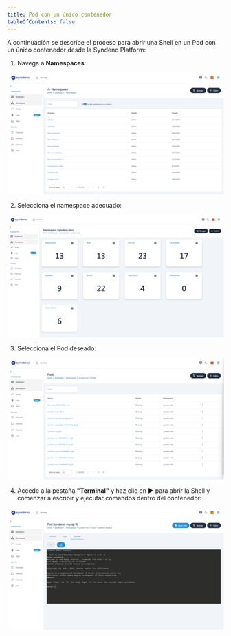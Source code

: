 ```yaml
---
title: Pod con un único contenedor
tableOfContents: false
---
```


A continuación se describe el proceso para abrir una Shell en un Pod con un único contenedor desde la Syndeno Platform:

1. Navega a **Namespaces**:
<div style="display: flex; justify-content: center;">
    <a href="/src/content/docs/img/how-to/shell/pod-unico-contenedor/namespaces.png" target="_blank">
        <img src="/src/content/docs/img/how-to/shell/pod-unico-contenedor/namespaces.png" alt="namespaces" style="max-width: 100%; height: auto;">
    </a>
</div>

2. Selecciona el namespace adecuado:
<div style="display: flex; justify-content: center;">
    <a href="/src/content/docs/img/how-to/shell/pod-unico-contenedor/recursos.png" target="_blank">
        <img src="/src/content/docs/img/how-to/shell/pod-unico-contenedor/recursos.png" alt="recursos" style="max-width: 100%; height: auto;">
    </a>
</div>

3. Selecciona el Pod deseado:
<div style="display: flex; justify-content: center;">
    <a href="/src/content/docs/img/how-to/shell/pod-unico-contenedor/pods.png" target="_blank">
        <img src="/src/content/docs/img/how-to/shell/pod-unico-contenedor/pods.png" alt="pods" style="max-width: 100%; height: auto;">
    </a>
</div>

4. Accede a la pestaña **"Terminal"** y haz clic en ▶️ para abrir la Shell y comenzar a escribir y ejecutar comandos dentro del contenedor:
<div style="display: flex; justify-content: center;">
    <a href="/src/content/docs/img/how-to/shell/pod-unico-contenedor/terminal.png" target="_blank">
        <img src="/src/content/docs/img/how-to/shell/pod-unico-contenedor/terminal.png" alt="terminal" style="max-width: 100%; height: auto;">
    </a>
</div>